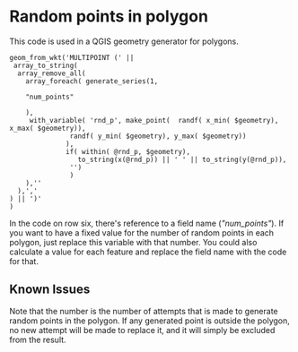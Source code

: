 # Random points in polygon

This code is used in a QGIS geometry generator for polygons.

```
geom_from_wkt('MULTIPOINT (' ||
 array_to_string( 
  array_remove_all( 
    array_foreach( generate_series(1,
    
    "num_points"
    
    ), 
     with_variable( 'rnd_p', make_point(  randf( x_min( $geometry), x_max( $geometry)),
			   randf( y_min( $geometry), y_max( $geometry))
			  ),
			  if( within( @rnd_p, $geometry),
	             to_string(x(@rnd_p)) || ' ' || to_string(y(@rnd_p)),
			   '')
               )
    ),''
  ),','
) || ')'
)
```

In the code on row six, there's reference to a field name (*"num_points"*). 
If you want to have a fixed value for the number of random points in each polygon, just replace this variable with that number.
You could also calculate a value for each feature and replace the field name with the code for that.

## Known Issues
Note that the number is the number of attempts that is made to generate random points in the polygon.
If any generated point is outside the polygon, no new attempt will be made to replace it, and it will simply be excluded from the result.
